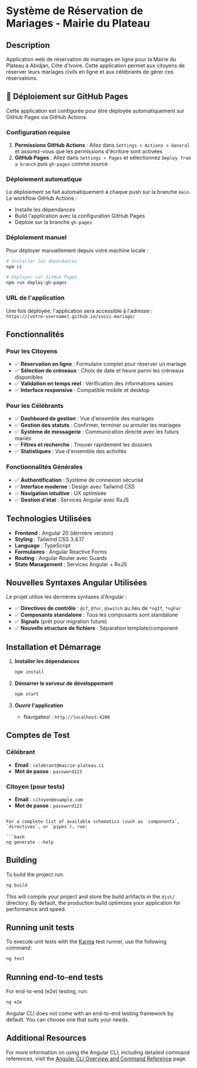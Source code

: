 # Système de Réservation de Mariages - Mairie du Plateau

## Description

Application web de réservation de mariages en ligne pour la Mairie du Plateau à Abidjan, Côte d'Ivoire. Cette application permet aux citoyens de réserver leurs mariages civils en ligne et aux célébrants de gérer ces réservations.

## 🚀 Déploiement sur GitHub Pages

Cette application est configurée pour être déployée automatiquement sur GitHub Pages via GitHub Actions.

### Configuration requise

1. **Permissions GitHub Actions** : Allez dans `Settings > Actions > General` et assurez-vous que les permissions d'écriture sont activées
2. **GitHub Pages** : Allez dans `Settings > Pages` et sélectionnez `Deploy from a branch` puis `gh-pages` comme source

### Déploiement automatique

Le déploiement se fait automatiquement à chaque push sur la branche `main`. Le workflow GitHub Actions :
- Installe les dépendances
- Build l'application avec la configuration GitHub Pages
- Déploie sur la branche `gh-pages`

### Déploiement manuel

Pour déployer manuellement depuis votre machine locale :

```bash
# Installer les dépendances
npm ci

# Déployer sur GitHub Pages
npm run deploy:gh-pages
```

### URL de l'application

Une fois déployée, l'application sera accessible à l'adresse :
`https://[votre-username].github.io/suivi-mariage/`

## Fonctionnalités

### Pour les Citoyens
- ✅ **Réservation en ligne** : Formulaire complet pour réserver un mariage
- ✅ **Sélection de créneaux** : Choix de date et heure parmi les créneaux disponibles
- ✅ **Validation en temps réel** : Vérification des informations saisies
- ✅ **Interface responsive** : Compatible mobile et desktop

### Pour les Célébrants
- ✅ **Dashboard de gestion** : Vue d'ensemble des mariages
- ✅ **Gestion des statuts** : Confirmer, terminer ou annuler les mariages
- ✅ **Système de messagerie** : Communication directe avec les futurs mariés
- ✅ **Filtres et recherche** : Trouver rapidement les dossiers
- ✅ **Statistiques** : Vue d'ensemble des activités

### Fonctionnalités Générales
- ✅ **Authentification** : Système de connexion sécurisé
- ✅ **Interface moderne** : Design avec Tailwind CSS
- ✅ **Navigation intuitive** : UX optimisée
- ✅ **Gestion d'état** : Services Angular avec RxJS

## Technologies Utilisées

- **Frontend** : Angular 20 (dernière version)
- **Styling** : Tailwind CSS 3.4.17
- **Language** : TypeScript
- **Formulaires** : Angular Reactive Forms
- **Routing** : Angular Router avec Guards
- **State Management** : Services Angular + RxJS

## Nouvelles Syntaxes Angular Utilisées

Le projet utilise les dernières syntaxes d'Angular :

- ✅ **Directives de contrôle** : `@if`, `@for`, `@switch` au lieu de `*ngIf`, `*ngFor`
- ✅ **Composants standalone** : Tous les composants sont standalone
- ✅ **Signals** (prêt pour migration future)
- ✅ **Nouvelle structure de fichiers** : Séparation template/component

## Installation et Démarrage

1. **Installer les dépendances**
   ```bash
   npm install
   ```

2. **Démarrer le serveur de développement**
   ```bash
   npm start
   ```

3. **Ouvrir l'application**
   - Navigateur : `http://localhost:4200`

## Comptes de Test

### Célébrant
- **Email** : `celebrant@mairie-plateau.ci`
- **Mot de passe** : `password123`

### Citoyen (pour tests)
- **Email** : `citoyen@example.com`
- **Mot de passe** : `password123`
```

For a complete list of available schematics (such as `components`, `directives`, or `pipes`), run:

```bash
ng generate --help
```

## Building

To build the project run:

```bash
ng build
```

This will compile your project and store the build artifacts in the `dist/` directory. By default, the production build optimizes your application for performance and speed.

## Running unit tests

To execute unit tests with the [Karma](https://karma-runner.github.io) test runner, use the following command:

```bash
ng test
```

## Running end-to-end tests

For end-to-end (e2e) testing, run:

```bash
ng e2e
```

Angular CLI does not come with an end-to-end testing framework by default. You can choose one that suits your needs.

## Additional Resources

For more information on using the Angular CLI, including detailed command references, visit the [Angular CLI Overview and Command Reference](https://angular.dev/tools/cli) page.
